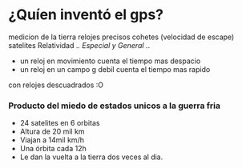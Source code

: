 # ¿Quíen inventó el gps?

medicion de la tierra
relojes precisos
cohetes (velocidad de escape)
satelites
Relatividad ._. Especial y General ._.
* un reloj en movimiento cuenta el tiempo mas despacio
* un reloj en un campo g debil cuenta el tiempo mas rapido

con relojes descuadrados :O 

### Producto del miedo de estados unicos a la guerra fria

* 24 satelites en 6 orbitas
* Altura de 20 mil km
* Viajan a 14mil km/h
* Una órbita cada 12h
* Le dan la vuelta a la tierra dos veces al dia.



